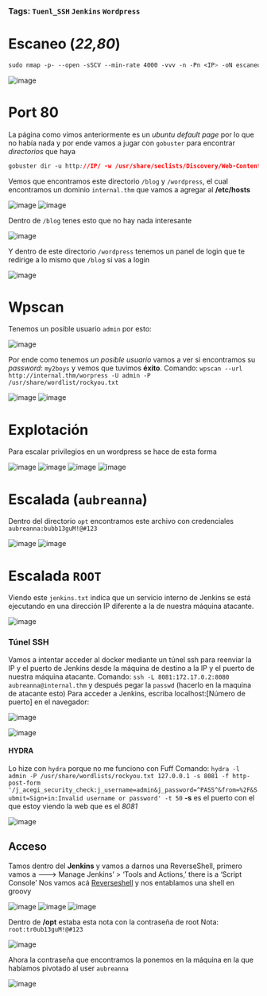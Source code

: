 ### Tags: `Tuenl_SSH` `Jenkins` `Wordpress`

# Escaneo (*22,80*)

```css
sudo nmap -p- --open -sSCV --min-rate 4000 -vvv -n -Pn <IP> -oN escaneo
```

![image](https://github.com/user-attachments/assets/fb9878c5-6de1-4953-a122-72d0ce817b93)

# Port 80

La página como vimos anteriormente es un *ubuntu default page* por lo que no había nada y por ende vamos a jugar con `gobuster` para encontrar *directorios* que haya

```css
gobuster dir -u http://IP/ -w /usr/share/seclists/Discovery/Web-Content/directory-list-2.3-medium.txt -x php,txt,html --no-error
```

Vemos que encontramos este directorio `/blog` y `/wordpress`, el cual encontramos un dominio `internal.thm` que vamos a agregar al **/etc/hosts**

![image](https://github.com/user-attachments/assets/f4db4b8f-37f7-4f24-8107-a29d052ae404)
![image](https://github.com/user-attachments/assets/143e6961-5ef0-4528-b50f-55bbced8af92)

Dentro de `/blog` tenes esto que no hay nada interesante

![image](https://github.com/user-attachments/assets/f469ca8d-a9e2-46df-bfe0-5cedcdad2fa1)

Y dentro de este directorio `/wordpress` tenemos un panel de login que te redirige a lo mismo que `/blog` si vas a login

![image](https://github.com/user-attachments/assets/3def58c4-fdfe-4799-b670-56b27b82a91b)

# Wpscan

Tenemos un posible usuario `admin` por esto:

![image](https://github.com/user-attachments/assets/3dd07698-24a5-45bb-8c4f-fa71b2bc68b6)

Por ende como tenemos *un posible usuario* vamos a ver si encontramos su *password*: `my2boys` y vemos que tuvimos **éxito**.
Comando: ` wpscan --url http://internal.thm/worpress -U admin -P /usr/share/wordlist/rockyou.txt `

![image](https://github.com/user-attachments/assets/f2269bc9-28be-4f85-a110-0cce88d6201d)
![image](https://github.com/user-attachments/assets/c1a10734-792d-4713-9635-c069c700907f)

# Explotación

Para escalar privilegios en un wordpress se hace de esta forma 

![image](https://github.com/user-attachments/assets/ab787643-ae76-4dee-a651-89953421780c)
![image](https://github.com/user-attachments/assets/6be653a5-a10e-405a-86f2-9486b6a78959)
![image](https://github.com/user-attachments/assets/73432f08-ea0f-4eab-a1fa-219a2c761f01)
![image](https://github.com/user-attachments/assets/c66788c8-8ef4-42f8-a6c3-29f4350f5eb1)

# Escalada (`aubreanna`)

Dentro del directorio `opt` encontramos este archivo con credenciales `aubreanna:bubb13guM!@#123`

![image](https://github.com/user-attachments/assets/64ec5b41-61bf-4932-8245-dac15ae6b7ff)
![image](https://github.com/user-attachments/assets/597ca82c-ff6a-4e8a-8a4d-5a344f7af81e)

# Escalada `ROOT`

Viendo este `jenkins.txt` indica que un servicio interno de Jenkins se está ejecutando en una dirección IP diferente a la de nuestra máquina atacante.

![image](https://github.com/user-attachments/assets/e47db0be-76ea-4350-8d2f-29d5b85ce574)

### Túnel SSH

Vamos a intentar acceder al docker mediante un túnel ssh para reenviar la IP y el puerto de Jenkins desde la máquina de destino a la IP y el puerto de nuestra máquina atacante.
Comando: `ssh -L 8081:172.17.0.2:8080 aubreanna@internal.thm` y después pegar la  `passwd` (hacerlo en la maquina de atacante esto)
Para acceder a Jenkins, escriba localhost:[Número de puerto] en el navegador:

![image](https://github.com/user-attachments/assets/eea5778f-d224-45c5-a0a3-eb86a883f182)

![image](https://github.com/user-attachments/assets/9cba20af-9267-4a17-80ca-a30936c07c51)

#### HYDRA 
Lo hize con `hydra` porque no me funciono con Fuff
Comando: `hydra -l admin -P /usr/share/wordlists/rockyou.txt 127.0.0.1 -s 8081 -f http-post-form '/j_acegi_security_check:j_username=admin&j_password=^PASS^&from=%2F&Submit=Sign+in:Invalid username or password' -t 50`
**-s** es el puerto con el que estoy viendo la web que es el *8081* 

![image](https://github.com/user-attachments/assets/21bbd697-89a9-4c7e-876f-c8399678d785)

## Acceso

Tamos dentro del **Jenkins** y vamos a darnos una ReverseShell, primero vamos a ---> Manage Jenkins’ > ‘Tools and Actions,’ there is a ‘Script Console’
Nos vamos acá [Reverseshell](https://www.revshells.com/) y nos entablamos una shell en groovy

![image](https://github.com/user-attachments/assets/024d39f2-e118-4f26-9014-a47827ed2519)
![image](https://github.com/user-attachments/assets/3cdf6222-ea00-4a51-8f8b-c4ce110b5eb4)
![image](https://github.com/user-attachments/assets/fa434209-9c2a-49d6-9d71-b3a1befeb75d)

Dentro de **/opt** estaba esta nota con la contraseña de root
Nota: `root:tr0ub13guM!@#123`

![image](https://github.com/user-attachments/assets/46a58b77-cc6f-4d9d-acce-90e6fe9dfd0b)

Ahora la contraseña que encontramos la ponemos en la máquina en la que habíamos pivotado al user `aubreanna`

![image](https://github.com/user-attachments/assets/27eb02b4-9f6f-4878-ad3d-501b53042af5)
